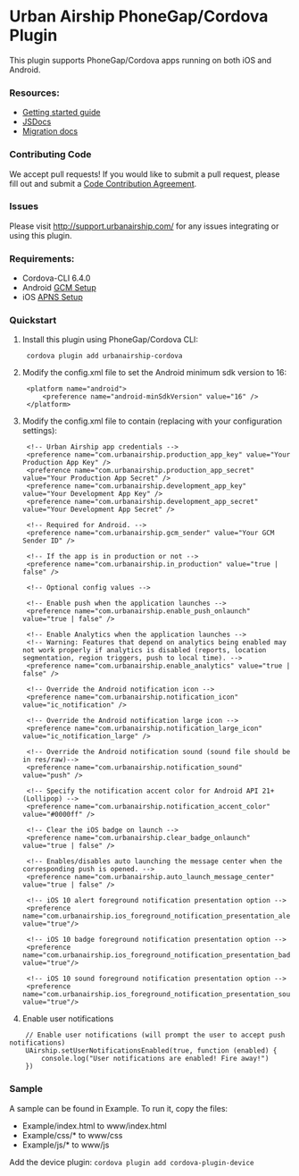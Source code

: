 # Urban Airship PhoneGap/Cordova Plugin

This plugin supports PhoneGap/Cordova apps running on both iOS and Android.

### Resources:
 - [Getting started guide](http://docs.urbanairship.com/platform/phonegap.html)
 - [JSDocs](http://docs.urbanairship.com/reference/libraries/urbanairship-cordova/latest/)
 - [Migration docs](MIGRATION.md)

### Contributing Code

We accept pull requests! If you would like to submit a pull request, please fill out and submit a
[Code Contribution Agreement](http://docs.urbanairship.com/contribution-agreement.html).

### Issues

Please visit http://support.urbanairship.com/ for any issues integrating or using this plugin.

### Requirements:
 - Cordova-CLI 6.4.0
 - Android [GCM Setup](http://docs.urbanairship.com/reference/push-providers/gcm.html#android-gcm-setup)
 - iOS [APNS Setup](http://docs.urbanairship.com/reference/push-providers/apns.html)

### Quickstart

1. Install this plugin using PhoneGap/Cordova CLI:

        cordova plugin add urbanairship-cordova

2. Modify the config.xml file to set the Android minimum sdk version to 16:

        <platform name="android">
            <preference name="android-minSdkVersion" value="16" />
        </platform> 

3. Modify the config.xml file to contain (replacing with your configuration settings):

        <!-- Urban Airship app credentials -->
        <preference name="com.urbanairship.production_app_key" value="Your Production App Key" />
        <preference name="com.urbanairship.production_app_secret" value="Your Production App Secret" />
        <preference name="com.urbanairship.development_app_key" value="Your Development App Key" />
        <preference name="com.urbanairship.development_app_secret" value="Your Development App Secret" />

        <!-- Required for Android. -->
        <preference name="com.urbanairship.gcm_sender" value="Your GCM Sender ID" />

        <!-- If the app is in production or not -->
        <preference name="com.urbanairship.in_production" value="true | false" />

        <!-- Optional config values -->

        <!-- Enable push when the application launches -->
        <preference name="com.urbanairship.enable_push_onlaunch" value="true | false" />
        
        <!-- Enable Analytics when the application launches -->
        <!-- Warning: Features that depend on analytics being enabled may not work properly if analytics is disabled (reports, location segmentation, region triggers, push to local time). -->
        <preference name="com.urbanairship.enable_analytics" value="true | false" />

        <!-- Override the Android notification icon -->
        <preference name="com.urbanairship.notification_icon" value="ic_notification" />

        <!-- Override the Android notification large icon -->
        <preference name="com.urbanairship.notification_large_icon" value="ic_notification_large" />
    
        <!-- Override the Android notification sound (sound file should be in res/raw)-->
        <preference name="com.urbanairship.notification_sound" value="push" />

        <!-- Specify the notification accent color for Android API 21+ (Lollipop) -->
        <preference name="com.urbanairship.notification_accent_color" value="#0000ff" />

        <!-- Clear the iOS badge on launch -->
        <preference name="com.urbanairship.clear_badge_onlaunch" value="true | false" />

        <!-- Enables/disables auto launching the message center when the corresponding push is opened. -->
        <preference name="com.urbanairship.auto_launch_message_center" value="true | false" />

        <!-- iOS 10 alert foreground notification presentation option -->
        <preference name="com.urbanairship.ios_foreground_notification_presentation_alert" value="true"/>

        <!-- iOS 10 badge foreground notification presentation option -->
        <preference name="com.urbanairship.ios_foreground_notification_presentation_badge" value="true"/>

        <!-- iOS 10 sound foreground notification presentation option -->
        <preference name="com.urbanairship.ios_foreground_notification_presentation_sound" value="true"/>


4. Enable user notifications
```
    // Enable user notifications (will prompt the user to accept push notifications)
    UAirship.setUserNotificationsEnabled(true, function (enabled) {
        console.log("User notifications are enabled! Fire away!")
    })
```

### Sample

A sample can be found in Example. To run it, copy the files:
- Example/index.html to www/index.html
- Example/css/* to www/css
- Example/js/* to www/js

Add the device plugin: `cordova plugin add cordova-plugin-device`
